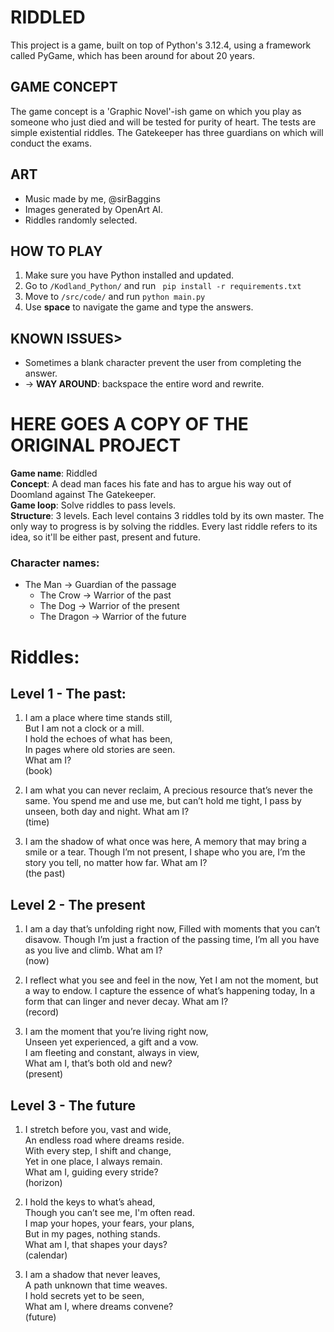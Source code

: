 # RIDDLED

This project is a game, built on top of Python's 3.12.4, using a framework called PyGame, which has been around for about 20 years.

## GAME CONCEPT
The game concept is a 'Graphic Novel'-ish game on which you play as someone who just died and will be tested for purity of heart. The tests are simple existential riddles. The Gatekeeper has three guardians on which will conduct the exams.

## ART
- Music made by me, @sirBaggins
- Images generated by OpenArt AI.
- Riddles randomly selected.


## HOW TO PLAY
1) Make sure you have Python installed and updated.
2) Go to ```/Kodland_Python/``` and run ``` pip install -r requirements.txt```
3) Move to ```/src/code/``` and run ```python main.py```
4) Use **space** to navigate the game and type the answers.


## KNOWN ISSUES>
- Sometimes a blank character prevent the user from completing the answer.  
- -> **WAY AROUND**: backspace the entire word and rewrite.

#
#
#
#
#
# HERE GOES A COPY OF THE ORIGINAL PROJECT

**Game name**: Riddled  
**Concept**: A dead man faces his fate and has to argue his way out of Doomland against The Gatekeeper.  
**Game loop**: Solve riddles to pass levels.  
**Structure**: 3 levels. Each level contains 3 riddles told by its own master. The only way to progress is by solving the riddles. Every last riddle refers to its idea, so it'll be either past, present and future.

### Character names:
- The Man -> Guardian of the passage
     - The Crow -> Warrior of the past
     - The Dog -> Warrior of the present
     - The Dragon -> Warrior of the future



# Riddles:
## Level 1 - The past:  
1) I am a place where time stands still,  
But I am not a clock or a mill.  
I hold the echoes of what has been,  
In pages where old stories are seen.  
What am I?  
(book)

2) I am what you can never reclaim,
A precious resource that’s never the same.
You spend me and use me, but can’t hold me tight,
I pass by unseen, both day and night.
What am I?  
(time)

3) I am the shadow of what once was here,
A memory that may bring a smile or a tear.
Though I’m not present, I shape who you are,
I’m the story you tell, no matter how far.
What am I?  
(the past)

## Level 2 - The present

1) I am a day that’s unfolding right now,
Filled with moments that you can’t disavow.
Though I’m just a fraction of the passing time,
I’m all you have as you live and climb.
What am I?  
(now)

2) I reflect what you see and feel in the now,
Yet I am not the moment, but a way to endow.
I capture the essence of what’s happening today,
In a form that can linger and never decay.
What am I?  
(record)

3) I am the moment that you’re living right now,  
Unseen yet experienced, a gift and a vow.  
I am fleeting and constant, always in view,  
What am I, that’s both old and new?  
(present) 


## Level 3 - The future
1) I stretch before you, vast and wide,  
An endless road where dreams reside.  
With every step, I shift and change,  
Yet in one place, I always remain.  
What am I, guiding every stride?  
(horizon)

2) I hold the keys to what’s ahead,  
Though you can’t see me, I'm often read.  
I map your hopes, your fears, your plans,  
But in my pages, nothing stands.  
What am I, that shapes your days?  
(calendar)  

3) I am a shadow that never leaves,  
A path unknown that time weaves.  
I hold secrets yet to be seen,  
What am I, where dreams convene?  
(future)